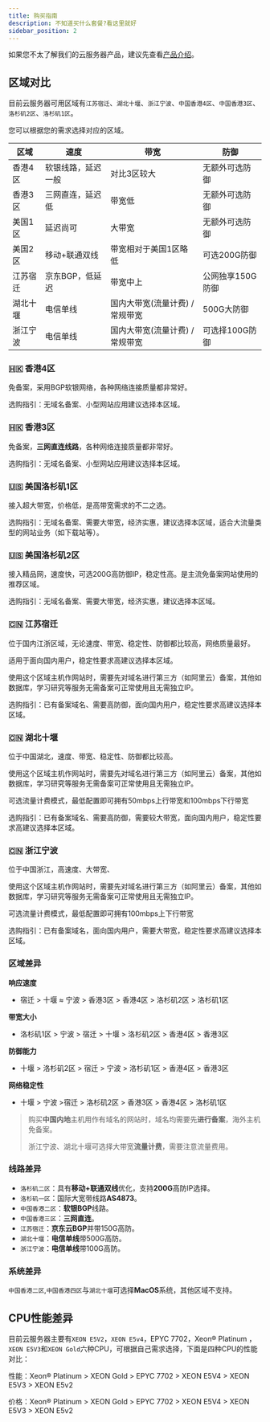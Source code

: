 ```yaml
---
title: 购买指南
description: 不知道买什么套餐?看这里就好
sidebar_position: 2
---
```

如果您不太了解我们的云服务器产品，建议先查看[产品介绍](/docs/rcs/buy/rcs)。

## 区域对比

目前云服务器可用区域有`江苏宿迁`、`湖北十堰`、`浙江宁波`、`中国香港4区`、`中国香港3区`、`洛杉矶2区`、`洛杉矶1区`。

您可以根据您的需求选择对应的区域。


| 区域   | 速度        | 带宽                 | 防御         |
|------|-----------|--------------------|------------|
| 香港4区 | 软银线路，延迟一般 | 对比3区较大             | 无额外可选防御    |
| 香港3区 | 三网直连，延迟低  | 带宽低                | 无额外可选防御    |
| 美国1区 | 延迟尚可      | 大带宽                | 无额外可选防御    |
| 美国2区 | 移动+联通双线   | 带宽相对于美国1区略低        | 可选200G防御   |
| 江苏宿迁 | 京东BGP，低延迟 | 带宽中上               | 公网独享150G防御 |
| 湖北十堰 | 电信单线      | 国内大带宽(流量计费) / 常规带宽 | 500G大防御    |
| 浙江宁波 | 电信单线      | 国内大带宽(流量计费) / 常规带宽 | 可选择100G防御  |

### 🇭🇰 香港4区

免备案，采用BGP软银网络，各种网络连接质量都非常好。

选购指引：无域名备案、小型网站应用建议选择本区域。

### 🇭🇰 香港3区

免备案，**三网直连线路**，各种网络连接质量都非常好。

选购指引：无域名备案、小型网站应用建议选择本区域。

### 🇺🇸 美国洛杉矶1区

接入超大带宽，价格低，是高带宽需求的不二之选。

选购指引：无域名备案、需要大带宽，经济实惠，建议选择本区域，适合大流量类型的网站业务（如下载站等）。

### 🇺🇸 美国洛杉矶2区

接入精品网，速度快，可选200G高防御IP，稳定性高。是主流免备案网站使用的推荐区域。

选购指引：无域名备案、需要大带宽，经济实惠，建议选择本区域。

### 🇨🇳 江苏宿迁

位于国内江浙区域，无论速度、带宽、稳定性、防御都比较高，网络质量最好。

适用于面向国内用户，稳定性要求高建议选择本区域。

使用这个区域主机作网站时，需要先对域名进行第三方（如阿里云）备案，其他如数据库，学习研究等服务无需备案可正常使用且无需独立IP。

选购指引：已有备案域名、需要高防御，面向国内用户，稳定性要求高建议选择本区域。

### 🇨🇳 湖北十堰

位于中国湖北，速度、带宽、稳定性、防御都比较高。

使用这个区域主机作网站时，需要先对域名进行第三方（如阿里云）备案，其他如数据库，学习研究等服务无需备案可正常使用且无需独立IP。

可选流量计费模式，最低配置即可拥有50mbps上行带宽和100mbps下行带宽

选购指引：已有备案域名、需要高防御，需要较大带宽，面向国内用户，稳定性要求高建议选择本区域。

### 🇨🇳 浙江宁波

位于中国浙江，高速度、大带宽、

使用这个区域主机作网站时，需要先对域名进行第三方（如阿里云）备案，其他如数据库，学习研究等服务无需备案可正常使用且无需独立IP。

可选流量计费模式，最低配置即可拥有100mbps上下行带宽

选购指引：已有备案域名，面向国内用户，需要大带宽，稳定性要求高建议选择本区域。

### 区域差异

**响应速度**

* 宿迁 > 十堰 ≈ 宁波 > 香港3区 > 香港4区 > 洛杉矶2区 > 洛杉矶1区

**带宽大小**

* 洛杉矶1区 > 宁波 > 宿迁 > 十堰 > 洛杉矶2区 > 香港4区 > 香港3区

**防御能力**

* 十堰 > 洛杉矶2区 > 宿迁 > 宁波 >   洛杉矶1区 > 香港4区 > 香港3区

**网络稳定性**

* 十堰 > 宁波 >宿迁 >  洛杉矶2区 > 香港3区 > 香港4区 > 洛杉矶1区

> 购买**中国内地**主机用作有域名的网站时，域名均需要先**进行备案**，海外主机免备案。
>
> 浙江宁波、湖北十堰可选择大带宽**流量计费**，需要注意流量费用。

### 线路差异

* `洛杉矶二区`：具有**移动+联通双线**优化，支持**200G**高防IP选择。
* `洛杉矶一区`：国际大宽带线路**AS4873**。
* `中国香港二区`：**软银BGP**线路。
* `中国香港三区`：**三网直连**。
* `江苏宿迁`：**京东云BGP**并带150G高防。
* `湖北十堰`：**电信单线**带500G高防。
* `浙江宁波`：**电信单线**带100G高防。

### 系统差异

`中国香港二区`,`中国香港四区`与`湖北十堰`可选择**MacOS**系统，其他区域不支持。

## CPU性能差异

目前云服务器主要有`XEON E5V2`，`XEON E5v4`，EPYC 7702，Xeon® Platinum ，`XEON E5V3`和`XEON Gold`六种CPU，可根据自己需求选择，下面是四种CPU的性能对比：

性能：Xeon® Platinum > XEON Gold > EPYC 7702 > XEON E5V4 > XEON E5V3 > XEON E5v2

价格：Xeon® Platinum > XEON Gold > EPYC 7702 > XEON E5V4 > XEON E5V3 > XEON E5v2
